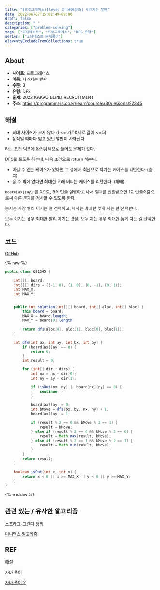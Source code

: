 ```yaml
---
title: "[프로그래머스][level 3][#92345] 사라지는 발판"
date: 2022-06-07T15:02:49+09:00
draft: false
description: " "
categories: ["problem-solving"]
tags: ["코딩테스트", "프로그래머스", "DFS 유형"]
series: ["코딩테스트 문제풀이"]
eleventyExcludeFromCollections: true
---
```


## About

- **사이트**: 프로그래머스
- **이름**: 사라지는 발판
- **수준**: 3
- **유형**: DFS
- **출제**: 2022 KAKAO BLIND RECRUITMENT
- **주소**: https://programmers.co.kr/learn/courses/30/lessons/92345

## 해설

- 최대 사이즈가 크지 않다 (1 <= 가로&세로 길이 <= 5)
- 움직일 때마다 밟고 있던 발판이 사라진다

라는 조건 덕분에 완전탐색으로 풀어도 문제가 없다.

DFS로 풀도록 하는데, 다음 조건으로 return 해본다.

- 이길 수 있는 케이스가 있다면 그 중에서 최선으로 이기는 케이스를 리턴한다. (승리)
- 질 수 밖에 없다면 최대한 오래 버티는 케이스를 리턴한다. (패배)

`board[ax][ay]` 를 0으로, B의 턴을 실행하고 나서 결과를 반환받으면 1로 만들어줌으로써 다른 분기를 검사할 수 있도록 한다.

승자는 가장 빨리 이기는 걸 선택하고, 패자는 최대한 늦게 지는 걸 선택한다.

모두 이기는 경우 최대한 빨리 이기는 것을, 모두 지는 경우 최대한 늦게 지는 걸 선택한다.

## 코드

[GitHub](https://github.com/litsynp/ps-java/blob/main/app/src/main/java/psjava/XXX.java)

{% raw %}

```java
public class Q92345 {

    int[][] board;
    int[][] dirs = {{-1, 0}, {1, 0}, {0, -1}, {0, 1}};
    int MAX_X;
    int MAX_Y;


    public int solution(int[][] board, int[] aloc, int[] bloc) {
        this.board = board;
        MAX_X = board.length;
        MAX_Y = board[0].length;

        return dfs(aloc[0], aloc[1], bloc[0], bloc[1]);
    }

    int dfs(int ax, int ay, int bx, int by) {
        if (board[ax][ay] == 0) {
            return 0;
        }
        int result = 0;

        for (int[] dir : dirs) {
            int nx = ax + dir[0];
            int ny = ay + dir[1];

            if (isOut(nx, ny) || board[nx][ny] == 0) {
                continue;
            }

            board[ax][ay] = 0;
            int bMove = dfs(bx, by, nx, ny) + 1;
            board[ax][ay] = 1;

            if (result % 2 == 0 && bMove % 2 == 1) {
                result = bMove;
            } else if (result % 2 == 0 && bMove % 2 == 0) {
                result = Math.max(result, bMove);
            } else if (result % 2 == 1 && bMove % 2 == 1) {
                result = Math.min(result, bMove);
            }
        }
        return result;
    }

    boolean isOut(int x, int y) {
        return x < 0 || x >= MAX_X || y < 0 || y >= MAX_Y;
    }
}
```

{% endraw %}

## 관련 있는 / 유사한 알고리즘

[스프라그-그런디 정리](https://anz1217.tistory.com/110)

[미니맥스 알고리즘](https://ssollacc.tistory.com/43)

## REF

[해설](https://blog.encrypted.gg/1032)

[자바 풀이](https://velog.io/@pppp0722/%ED%94%84%EB%A1%9C%EA%B7%B8%EB%9E%98%EB%A8%B8%EC%8A%A4-Level3-%EC%82%AC%EB%9D%BC%EC%A7%80%EB%8A%94-%EB%B0%9C%ED%8C%90-Java)

[자바 풀이 2](https://velog.io/@weaxerse/%ED%94%84%EB%A1%9C%EA%B7%B8%EB%9E%98%EB%A8%B8%EC%8A%A4Java-92345%EB%B2%88-%EC%82%AC%EB%9D%BC%EC%A7%80%EB%8A%94-%EB%B0%9C%ED%8C%90)
